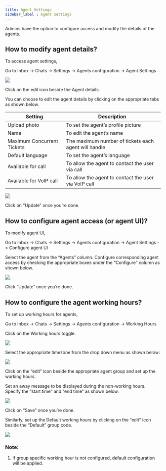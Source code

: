 ```yaml
---
title: Agent Settings
sidebar_label : Agent Settings
---
```


Admins have the option to configure access and modify the details of the agents. 

## How to modify agent details?

To access agent settings, 

Go to Inbox -> Chats -> Settings -> Agents configuration -> Agent Settings

![](https://i.imgur.com/hCV6MOi.jpg)


Click on the edit icon beside the Agent details. 

You can choose to edit the agent details by clicking on the appropriate tabs as shown below. 

| Setting | Description |
| --- | --- |
| Upload photo | To set the agent’s profile picture |
| Name | To edit the agent’s name |
| Maximum Concurrent Tickets | The maximum number of tickets each agent will handle  |
| Default language | To set the agent’s language |
| Available for call | To allow the agent to contact the user via call |
| Available for VoIP call | To allow the agent to contact the user via VoIP call |

![](https://i.imgur.com/q6l7Hu2.png)


Click on “Update” once you’re done. 

## How to configure agent access (or agent UI)?

To modify agent UI, 

Go to Inbox -> Chats -> Settings -> Agents configuration -> Agent Settings -> Configure agent UI

Select the agent from the “Agents” column. Configure corresponding agent access by checking the appropriate  boxes under the “Configure” column as shown below. 

![](https://i.imgur.com/BqeIe9H.png)


Click “Update” once you’re done. 

## How to configure the agent working hours?

To set up working hours for agents, 

Go to Inbox -> Chats -> Settings -> Agents configuration -> Working Hours

Click on the Working hours toggle. 

![](https://i.imgur.com/A2kzSeM.jpg)


Select the appropriate timezone  from the drop down menu as shown below: 

![](https://i.imgur.com/MOPCKmC.png)


Click on the “edit” icon beside the appropriate agent group and set up the working hours. 

Set an away message to be displayed during the non-working hours. Specify the “start time” and “end time” as shown below. 

![](https://i.imgur.com/EFRTOKb.png)


Click on “Save” once you’re done. 

Similarly, set up the Default working hours by clicking on the “edit” icon beside the “Default” group code. 

![](https://i.imgur.com/hHpM1hv.png)


### Note:

1. If group specific working hour is not configured, default configuration will be applied.